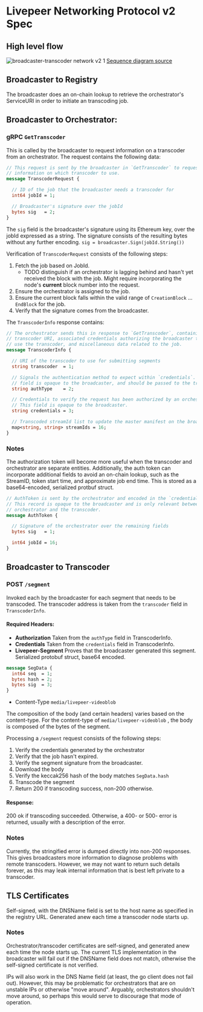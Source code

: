 # Livepeer Networking Protocol v2 Spec

## High level flow

![broadcaster-transcoder network v2 1](https://user-images.githubusercontent.com/292510/41455677-c8437268-7032-11e8-9ce8-bfdd9b6e3fc0.png)
[Sequence diagram source](https://sequencediagram.org/index.html#initialData=C4S2BsFMAIBkQG6QA6UgJ2gOUsA7gPboDWIAdgObQIBMAUHcgIbqgDGIzZw0ASpBRABnYOgCedAELoCTACZsmIjAFoAfP0EjxALmgB5dGwAWkbU2BE+kAI51Nw0WJXrpshUuAY9hk2dEWVvxCyAxu8orK6Oq+puaW6DoAOmQAKuhMZEJsBHIY1nbhHlEAPC6x-hkJOumZ2bn5AJJkAGYEDAzgBAShRZFe0Wq1WTl5idAAygIAtpDcBVIyEZ4YZSrD9WN6UxSz88Ghc3J0QA)

## Broadcaster to Registry

The broadcaster does an on-chain lookup to retrieve the orchestrator's ServiceURI in order to initiate an transcoding job.

## Broadcaster to Orchestrator:

### gRPC `GetTranscoder`

This is called by the broadcaster to request information on a transcoder from an orchestrator. The request contains the following data:

```protobuf
// This request is sent by the broadcaster in `GetTranscoder` to request
// information on which transcoder to use.
message TranscoderRequest {

  // ID of the job that the broadcaster needs a transcoder for
  int64 jobId = 1;

  // Broadcaster's signature over the jobId
  bytes sig   = 2;
}
```

The `sig` field is the broadcaster's signature using its Ethereum key, over the jobId expressed as a string. The signature consists of the resulting bytes without any further encoding.
`sig = broadcaster.Sign(jobId.String())`

Verification of `TranscoderRequest` consists of the following steps:
1. Fetch the job based on JobId.
    * TODO distinguish if an orchestrator is lagging behind and hasn't yet received the block with the job. Might require incorporating the node's **current** block number into the request.
2. Ensure the orchestrator is assigned to the job.
3. Ensure the current block falls within the valid range of `CreationBlock` ... `EndBlock` for the job.
4. Verify that the signature comes from the broadcaster.

The `TranscoderInfo` response contains:

```protobuf
// The orchestrator sends this in response to `GetTranscoder`, containing the
// transcoder URI, associated credentials authorizing the broadcaster to
// use the transcoder, and miscellaneous data related to the job.
message TranscoderInfo {

  // URI of the transcoder to use for submitting segments
  string transcoder  = 1;

  // Signals the authentication method to expect within `credentials`. This
  // field is opaque to the broadcaster, and should be passed to the transcoder.
  string authType    = 2;

  // Credentials to verify the request has been authorized by an orchestrator.
  // This field is opaque to the broadcaster.
  string credentials = 3;

  // Transcoded streamId list to update the master manifest on the broadcaster.
  map<string, string> streamIds = 16;
}
```

### Notes
The authorization token will become more useful when the transcoder and orchestrator are separate entities. Additionally, the auth token can incorporate additional fields to avoid an on-chain lookup, such as the StreamID, token start time, and approximate job end time. This is stored as a base64-encoded, serialized protbuf struct.

```protobuf
// AuthToken is sent by the orchestrator and encoded in the `credentials` field
// This record is opaque to the broadcaster and is only relevant between the
// orchestrator and the transcoder.
message AuthToken {

  // Signature of the orchestrator over the remaining fields
  bytes sig   = 1;

  int64 jobId = 16;
}
```

## Broadcaster to Transcoder

### POST `/segment`

Invoked each by the broadcaster for each segment that needs to be transcoded. The transcoder address is taken from the `transcoder` field in `TranscoderInfo`.

#### Required Headers:

* **Authorization**
Taken from the `authType` field in TranscoderInfo.
* **Credentials**
Taken from the `credentials` field in TranscoderInfo.
* **Livepeer-Segment**
Proves that the broadcaster generated this segment. Serialized protobuf struct, base64 encoded.
```protobuf
message SegData {
  int64 seq  = 1;
  bytes hash = 2;
  bytes sig  = 3;
}
```
* Content-Type
`media/livepeer-videoblob`

The composition of the body (and certain headers) varies based on the content-type. For the content-type of `media/livepeer-videoblob` , the body is composed of the bytes of the segment.

Processing a `/segment` request consists of the following steps:

1. Verify the credentials generated by the orchestrator
2. Verify that the job hasn't expired.
2. Verify the segment signature from the broadcaster.
3. Download the body
4. Verify the keccak256 hash of the body matches `SegData.hash`
5. Transcode the segment
6. Return 200 if transcoding success, non-200 otherwise.

#### Response:

200 ok if transcoding succeeded. Otherwise, a 400- or 500- error is returned, usually with a description of the error.

### Notes

Currently, the stringified error is dumped directly into non-200 responses. This gives broadcasters more information to diagnose problems with remote transcoders. However, we may not want to return such details forever, as this may leak internal information that is best left private to a transcoder.

## TLS Certificates

Self-signed, with the DNSName field is set to the host name as specified in the registry URL. Generated anew each time a transcoder node starts up.

### Notes
Orchestrator/transcoder certificates are self-signed, and generated anew each time the node starts up. The current TLS implementation in the broadcaster will fail out if the DNSName field does not match, otherwise the self-signed certificate is not verified.

IPs will also work in the DNS Name field (at least, the go client does not fail out). However, this may be problematic for orchestrators that are on unstable IPs or otherwise "move around". Arguably, orchestrators shouldn't move around, so perhaps this would serve to discourage that mode of operation.

